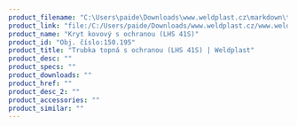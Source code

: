 ```yaml
---
product_filename: "C:\Users\paide\Downloads\www.weldplast.cz\markdown\trubka-topna-s-ochranou-lhs-41s.md"
product_link: "file:/C:/Users/paide/Downloads/www.weldplast.cz/www.weldplast.cz/sk/trubka-topna-s-ochranou-lhs-41s"
product_name: "Kryt kovový s ochranou (LHS 41S)"
product_id: "Obj. číslo:150.195"
product_title: "Trubka topná s ochranou (LHS 41S) | Weldplast"
product_desc: ""
product_specs: ""
product_downloads: ""
product_href: ""
product_desc_2: ""
product_accessories: ""
product_similar: ""
---
```

